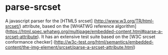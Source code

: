 # parse-srcset

A javascript parser for the [HTML5 srcset] (http://www.w3.org/TR/html-srcset/) attribute, based on the [WHATWG reference algorithm] (https://html.spec.whatwg.org/multipage/embedded-content.html#parse-a-srcset-attribute). It has an extensive test suite based on the [W3C srcset conformance checker] (http://w3c-test.org/html/semantics/embedded-content/the-img-element/srcset/parse-a-srcset-attribute.html)